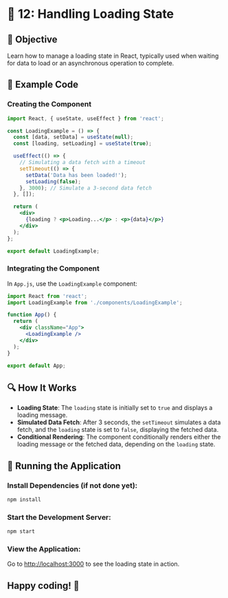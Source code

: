 
# 🚀 12: Handling Loading State

## 📝 Objective
Learn how to manage a loading state in React, typically used when waiting for data to load or an asynchronous operation to complete.

## 📂 Example Code

### Creating the Component

```jsx
import React, { useState, useEffect } from 'react';

const LoadingExample = () => {
  const [data, setData] = useState(null);
  const [loading, setLoading] = useState(true);

  useEffect(() => {
    // Simulating a data fetch with a timeout
    setTimeout(() => {
      setData('Data has been loaded!');
      setLoading(false);
    }, 3000); // Simulate a 3-second data fetch
  }, []);

  return (
    <div>
      {loading ? <p>Loading...</p> : <p>{data}</p>}
    </div>
  );
};

export default LoadingExample;
```

### Integrating the Component

In `App.js`, use the `LoadingExample` component:

```jsx
import React from 'react';
import LoadingExample from './components/LoadingExample';

function App() {
  return (
    <div className="App">
      <LoadingExample />
    </div>
  );
}

export default App;
```

## 🔍 How It Works
- **Loading State**: The `loading` state is initially set to `true` and displays a loading message.
- **Simulated Data Fetch**: After 3 seconds, the `setTimeout` simulates a data fetch, and the `loading` state is set to `false`, displaying the fetched data.
- **Conditional Rendering**: The component conditionally renders either the loading message or the fetched data, depending on the `loading` state.

## 🚀 Running the Application

### Install Dependencies (if not done yet):

```bash
npm install
```

### Start the Development Server:

```bash
npm start
```

### View the Application:
Go to [http://localhost:3000](http://localhost:3000) to see the loading state in action.

## Happy coding! 🎉
